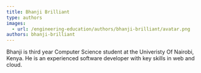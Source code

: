 ```yaml
---
title: Bhanji Brilliant
type: authors
images:
  - url: /engineering-education/authors/bhanji-brilliant/avatar.png
authors: bhanji-brilliant
---
```

Bhanji is third year Computer Science student at the Univeristy Of Nairobi, Kenya. He is an experienced software developer with key skills in web and cloud.
